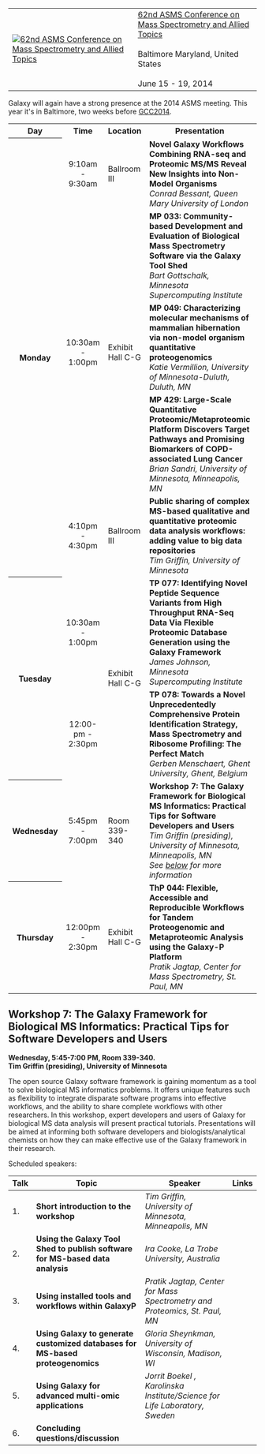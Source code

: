 <div class='title'>
<table>
  <tr>
    <td style=" border: none;"> <a href='http://www.asms.org/conferences/annual-conference/annual-conference-homepage'><img src="/images/logos/ASMSLogo.png" alt="62nd ASMS Conference on Mass Spectrometry and Allied Topics" /></a> </td>
    <td style=" border: none;"> <a href='http://www.asms.org/conferences/annual-conference/annual-conference-homepage'>62nd ASMS Conference on Mass Spectrometry and Allied Topics</a><br /><br /> Baltimore Maryland, United States<br /><br />June 15 - 19, 2014 </td>
  </tr>
</table>

</div>

Galaxy will again have a strong presence at the 2014 ASMS meeting.  This year it's in Baltimore, two weeks before [GCC2014](/events/gcc2014/).

<table>
  <tr class="th" >
    <th> Day </th>
    <th> Time </th>
    <th> Location </th>
    <th> Presentation </th>
    <th> Links </th>
  </tr>
  <tr>
    <th rowspan=5> Monday </th>
    <td style=" text-align: center;"> 9:10am - 9:30am </td>
    <td> Ballroom III </td>
    <td> <strong>Novel Galaxy Workflows Combining RNA-seq and Proteomic MS/MS Reveal New Insights into Non-Model Organisms</strong> <div class='indent'><em>Conrad Bessant, Queen Mary University of London</em></div> </td>
    <td> </td>
  </tr>
  <tr>
    <td rowspan=3 style=" text-align: center;"> 10:30am - 1:00pm </td>
    <td rowspan=3 style=" text-align: left;"> Exhibit Hall C-G </td>
    <td> <strong>MP 033: Community-based Development and Evaluation of Biological Mass Spectrometry Software via the Galaxy Tool Shed</strong> <div class='indent'><em>Bart Gottschalk, Minnesota Supercomputing Institute</em></div> </td>
    <td> <a href='https://depot.galaxyproject.org/hub/attachments/documents/posters/2014_ASMS_Gottschalk_MP33.pdf'>Poster</a> </td>
  </tr>
  <tr>
    <td> <strong>MP 049: Characterizing molecular mechanisms of mammalian hibernation via non-model organism quantitative proteogenomics</strong> <div class='indent'><em>Katie Vermillion, University of Minnesota-Duluth, Duluth, MN</em></div> </td>
    <td> </td>
  </tr>
  <tr>
    <td> <strong>MP 429: Large-Scale Quantitative Proteomic/Metaproteomic Platform Discovers Target Pathways and Promising Biomarkers of COPD-associated Lung Cancer</strong><div class='indent'><em>Brian Sandri, University of Minnesota, Minneapolis, MN</em></div> </td>
    <td> </td>
  </tr>
  <tr>
    <td style=" text-align: center;"> 4:10pm - 4:30pm </td>
    <td> Ballroom III </td>
    <td> <strong>Public sharing of complex MS-based qualitative and quantitative proteomic data analysis workflows: adding value to big data repositories</strong><div class='indent'><em>Tim Griffin, University of Minnesota</em></div> </td>
    <td> <a href='https://depot.galaxyproject.org/hub/attachments/documents/presentations/2014_ASMS_Griffin_PublicSharing.pdf'>Slides</a> </td>
  </tr>
  <tr>
    <th rowspan=2> Tuesday </th>
    <td style=" text-align: center;"> 10:30am - 1:00pm </td>
    <td rowspan=2 style=" text-align: left;"> Exhibit Hall C-G </td>
    <td> <strong>TP 077: Identifying Novel Peptide Sequence Variants from High Throughput RNA-Seq Data Via Flexible Proteomic Database Generation using the Galaxy Framework</strong> <div class='indent'><em>James Johnson, Minnesota Supercomputing Institute</em></div> </td>
    <td> </td>
  </tr>
  <tr>
    <td style=" text-align: center;"> 12:00-pm - 2:30pm </td>
    <td> <strong>TP 078: Towards a Novel Unprecedentedly Comprehensive Protein Identification Strategy, Mass Spectrometry and Ribosome Profiling: The Perfect Match</strong> <div class='indent'><em>Gerben Menschaert, Ghent University, Ghent, Belgium</em></div> </td>
    <td> </td>
  </tr>
  <tr>
    <th> Wednesday </th>
    <td style=" text-align: center;"> 5:45pm - 7:00pm </td>
    <td> Room 339-340 </td>
    <td> <strong>Workshop 7: The Galaxy Framework for Biological MS Informatics: Practical Tips for Software Developers and Users </strong><div class='indent'><em>Tim Griffin (presiding), University of Minnesota, Minneapolis, MN<br />See <a href='/events/asms2014/#workshop-7-the-galaxy-framework-for-biological-ms-informatics-practical-tips-for-software-developers-and-users'>below</a> for more information</em></div> </td>
    <td> </td>
  </tr>
  <tr>
    <th> Thursday </th>
    <td style=" text-align: center;"> 12:00pm - 2:30pm </td>
    <td> Exhibit Hall C-G </td>
    <td> <strong>ThP 044: Flexible, Accessible and Reproducible Workflows for Tandem Proteogenomic and Metaproteomic Analysis using the Galaxy-P Platform</strong> <div class='indent'><em>Pratik Jagtap, Center for Mass Spectrometry, St. Paul, MN</em></div> </td>
    <td> <a href='https://depot.galaxyproject.org/hub/attachments/documents/posters/2014_ASMS_Jagtap_ThP44.pdf'>Poster</a> </td>
  </tr>
</table>



## Workshop 7: The Galaxy Framework for Biological MS Informatics: Practical Tips for Software Developers and Users

**Wednesday, 5:45-7:00 PM, Room 339-340. <br />
Tim Griffin (presiding), University of Minnesota**

The open source Galaxy software framework is gaining momentum as 
a tool to solve biological MS informatics problems. It offers unique 
features such as flexibility to integrate disparate software programs into 
effective workflows, and the ability to share complete workflows with 
other researchers. In this workshop, expert developers and users of 
Galaxy for biological MS data analysis will present practical tutorials. 
Presentations will be aimed at informing both software developers and 
biologists/analytical chemists on how they can make effective use of 
the Galaxy framework in their research.

Scheduled speakers:


| Talk |  Topic  |  Speaker  |  Links  | 
| ---- | ------ | -------- | ------ | 
| 1. |  **Short introduction to the workshop**  |  *Tim Griffin, University of Minnesota, Minneapolis, MN*  |   | 
| 2. |  **Using the Galaxy Tool Shed to publish software for MS-based data analysis** |  *Ira Cooke, La Trobe University, Australia*  |   | 
| 3. |  **Using installed tools and workflows within GalaxyP**  |  *Pratik Jagtap, Center for Mass Spectrometry and Proteomics, St. Paul, MN*  |   | 
| 4. |  **Using Galaxy to generate customized databases for MS-based proteogenomics**  |  *Gloria Sheynkman, University of Wisconsin, Madison, WI*  |   | 
| 5. |  **Using Galaxy for advanced multi-omic applications**  |  *Jorrit Boekel , Karolinska Institute/Science for Life Laboratory, Sweden*  |   | 
| 6. |  **Concluding questions/discussion**  |   |   |
